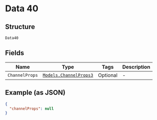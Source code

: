 
# Data 40

## Structure

`Data40`

## Fields

| Name | Type | Tags | Description |
|  --- | --- | --- | --- |
| `ChannelProps` | [`Models.ChannelProps3`](../../doc/models/channel-props-3.md) | Optional | - |

## Example (as JSON)

```json
{
  "channelProps": null
}
```


